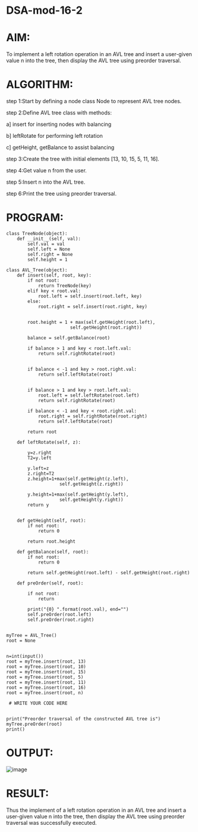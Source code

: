# DSA-mod-16-2
# AIM:
 To implement a left rotation operation in an AVL tree and insert a user-given value n into the tree, then display the AVL tree using preorder traversal.
# ALGORITHM:

step 1:Start by defining a node class Node to represent AVL tree nodes.

step 2:Define AVL tree class with methods:

 a] insert for inserting nodes with balancing

 b] leftRotate for performing left rotation

 c] getHeight, getBalance to assist balancing

step 3:Create the tree with initial elements [13, 10, 15, 5, 11, 16].

step 4:Get value n from the user.

step 5:Insert n into the AVL tree.

step 6:Print the tree using preorder traversal.

# PROGRAM:
```
class TreeNode(object):
	def __init__(self, val):
		self.val = val
		self.left = None
		self.right = None
		self.height = 1

class AVL_Tree(object):
	def insert(self, root, key):
		if not root:
			return TreeNode(key)
		elif key < root.val:
			root.left = self.insert(root.left, key)
		else:
			root.right = self.insert(root.right, key)

	
		root.height = 1 + max(self.getHeight(root.left),
						self.getHeight(root.right))

		balance = self.getBalance(root)

		if balance > 1 and key < root.left.val:
			return self.rightRotate(root)

	
		if balance < -1 and key > root.right.val:
			return self.leftRotate(root)

		
		if balance > 1 and key > root.left.val:
			root.left = self.leftRotate(root.left)
			return self.rightRotate(root)
   
		if balance < -1 and key < root.right.val:
			root.right = self.rightRotate(root.right)
			return self.leftRotate(root)

		return root

	def leftRotate(self, z):
	    
	    y=z.right
	    T2=y.left
	    
	    y.left=z
	    z.right=T2
	    z.height=1+max(self.getHeight(z.left),
	                self.getHeight(z.right))
	                      
	    y.height=1+max(self.getHeight(y.left),
	                self.getHeight(y.right))
	    return y

	
	def getHeight(self, root):
		if not root:
			return 0

		return root.height

	def getBalance(self, root):
		if not root:
			return 0

		return self.getHeight(root.left) - self.getHeight(root.right)

	def preOrder(self, root):

		if not root:
			return

		print("{0} ".format(root.val), end="")
		self.preOrder(root.left)
		self.preOrder(root.right)


myTree = AVL_Tree()
root = None

 
n=int(input()) 
root = myTree.insert(root, 13)
root = myTree.insert(root, 10)
root = myTree.insert(root, 15)
root = myTree.insert(root, 5)
root = myTree.insert(root, 11)
root = myTree.insert(root, 16)
root = myTree.insert(root, n)

 # WRITE YOUR CODE HERE 


print("Preorder traversal of the constructed AVL tree is")
myTree.preOrder(root)
print()
```
# OUTPUT:
![image](https://github.com/user-attachments/assets/1a876b7c-48b4-48af-bbac-69e7a58646e6)


# RESULT:
 Thus the implement of a left rotation operation in an AVL tree and insert a user-given value n
into the tree, then display the AVL tree using preorder traversal was successfully executed.
